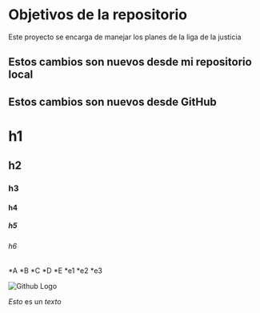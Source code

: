 # Objetivos de la repositorio

Este proyecto se encarga de manejar los planes de la liga de la justicia


## Estos cambios son nuevos desde mi repositorio local
## Estos cambios son nuevos desde GitHub

# h1
## h2
### h3
#### h4
##### h5
###### h6


*A
*B
*C
*D
*E
  *e1
  *e2
  *e3

  ![Github Logo](https://e7.pngegg.com/pngimages/933/478/png-clipart-github-repository-source-code-version-control-github-mammal-cat-like-mammal.png)
  
  
  
  *Esto* es un _texto_
